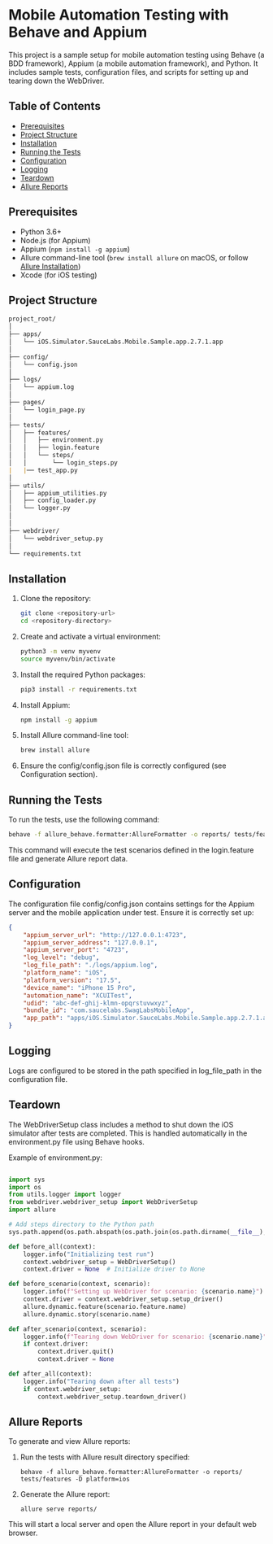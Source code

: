 # Mobile Automation Testing with Behave and Appium

This project is a sample setup for mobile automation testing using Behave (a BDD framework), Appium (a mobile automation framework), and Python. It includes sample tests, configuration files, and scripts for setting up and tearing down the WebDriver.

## Table of Contents

- [Prerequisites](#prerequisites)
- [Project Structure](#project-structure)
- [Installation](#installation)
- [Running the Tests](#running-the-tests)
- [Configuration](#configuration)
- [Logging](#logging)
- [Teardown](#teardown)
- [Allure Reports](#allure-reports)

## Prerequisites

- Python 3.6+
- Node.js (for Appium)
- Appium (`npm install -g appium`)
- Allure command-line tool (`brew install allure` on macOS, or follow [Allure Installation](https://docs.qameta.io/allure/#_installing_a_commandline))
- Xcode (for iOS testing)

## Project Structure

```markdown
project_root/
│
├── apps/
│   └── iOS.Simulator.SauceLabs.Mobile.Sample.app.2.7.1.app
│
├── config/
│   └── config.json
│
├── logs/
│   └── appium.log
│
├── pages/
│   └── login_page.py
│
├── tests/
│   ├── features/
│   │   ├── environment.py
│   │   ├── login.feature
│   │   └── steps/
│   │       └── login_steps.py
|   |── test_app.py   
│
├── utils/
│   ├── appium_utilities.py
│   ├── config_loader.py
│   └── logger.py
│   
│
├── webdriver/
│   └── webdriver_setup.py
│
└── requirements.txt
```

## Installation

1. Clone the repository:
    ```sh
    git clone <repository-url>
    cd <repository-directory>
    ```

2. Create and activate a virtual environment:
    ```sh
    python3 -m venv myvenv
    source myvenv/bin/activate
    ```

3. Install the required Python packages:
    ```sh
    pip3 install -r requirements.txt
    ```

4. Install Appium:
    ```sh
    npm install -g appium
    ```

5. Install Allure command-line tool:
    ```sh
    brew install allure
    ```

6. Ensure the config/config.json file is correctly configured (see Configuration section).

## Running the Tests

To run the tests, use the following command:
```sh
behave -f allure_behave.formatter:AllureFormatter -o reports/ tests/features -D platform=ios

```
This command will execute the test scenarios defined in the login.feature file and generate Allure report data.

## Configuration
The configuration file config/config.json contains settings for the Appium server and the mobile application under test. Ensure it is correctly set up:
```json
{
    "appium_server_url": "http://127.0.0.1:4723",
    "appium_server_address": "127.0.0.1",
    "appium_server_port": "4723",
    "log_level": "debug",
    "log_file_path": "./logs/appium.log",
    "platform_name": "iOS",
    "platform_version": "17.5",
    "device_name": "iPhone 15 Pro",
    "automation_name": "XCUITest",
    "udid": "abc-def-ghij-klmn-opqrstuvwxyz",
    "bundle_id": "com.saucelabs.SwagLabsMobileApp",
    "app_path": "apps/iOS.Simulator.SauceLabs.Mobile.Sample.app.2.7.1.app"
}
```
## Logging
Logs are configured to be stored in the path specified in log_file_path in the configuration file. 

## Teardown
The WebDriverSetup class includes a method to shut down the iOS simulator after tests are completed. This is handled automatically in the environment.py file using Behave hooks.

Example of environment.py:
```python

import sys
import os
from utils.logger import logger
from webdriver.webdriver_setup import WebDriverSetup
import allure

# Add steps directory to the Python path
sys.path.append(os.path.abspath(os.path.join(os.path.dirname(__file__), 'steps')))

def before_all(context):
    logger.info("Initializing test run")
    context.webdriver_setup = WebDriverSetup()
    context.driver = None  # Initialize driver to None

def before_scenario(context, scenario):
    logger.info(f"Setting up WebDriver for scenario: {scenario.name}")
    context.driver = context.webdriver_setup.setup_driver()
    allure.dynamic.feature(scenario.feature.name)
    allure.dynamic.story(scenario.name)

def after_scenario(context, scenario):
    logger.info(f"Tearing down WebDriver for scenario: {scenario.name}")
    if context.driver:
        context.driver.quit()
        context.driver = None

def after_all(context):
    logger.info("Tearing down after all tests")
    if context.webdriver_setup:
        context.webdriver_setup.teardown_driver()


```

## Allure Reports

To generate and view Allure reports:

1. Run the tests with Allure result directory specified:

    ```shell
   behave -f allure_behave.formatter:AllureFormatter -o reports/ tests/features -D platform=ios
    ```
2. Generate the Allure report:
    ```shell
    allure serve reports/
    ```
This will start a local server and open the Allure report in your default web browser.


